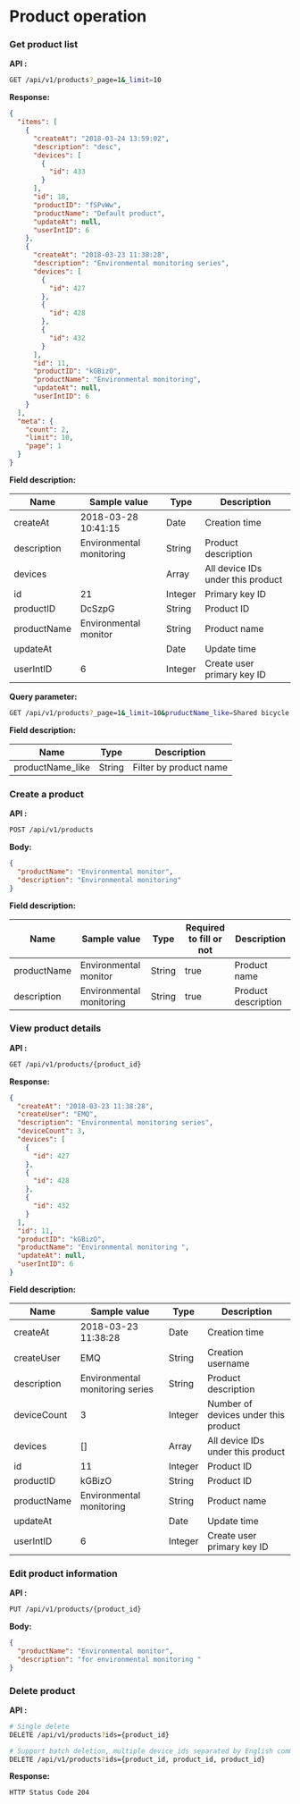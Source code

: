 # Product operation

### Get product list

**API :**

```bash
GET /api/v1/products?_page=1&_limit=10 
```

**Response:**

```json
{
  "items": [
    {
      "createAt": "2018-03-24 13:59:02",
      "description": "desc",
      "devices": [
        {
          "id": 433
        }
      ],
      "id": 18,
      "productID": "fSPvWw",
      "productName": "Default product",
      "updateAt": null,
      "userIntID": 6
    },
    {
      "createAt": "2018-03-23 11:38:28",
      "description": "Environmental monitoring series",
      "devices": [
        {
          "id": 427
        },
        {
          "id": 428
        },
        {
          "id": 432
        }
      ],
      "id": 11,
      "productID": "kGBizO",
      "productName": "Environmental monitoring",
      "updateAt": null,
      "userIntID": 6
    }
  ],
  "meta": {
    "count": 2,
    "limit": 10,
    "page": 1
  }
}
```

**Field description:**

| Name      | Sample value      | Type | Description |
| ----------- | ------------------- | ------- | ---------- |
| createAt    | 2018-03-28 10:41:15 | Date    | Creation time |
| description | Environmental monitoring | String  | Product description |
| devices     |                     | Array   | All device IDs under this product |
| id          | 21                  | Integer | Primary key ID |
| productID   | DcSzpG              | String  | Product ID |
| productName | Environmental monitor | String  | Product name |
| updateAt    |                     | Date    | Update time |
| userIntID   | 6                   | Integer | Create user primary key ID |

  

**Query parameter:**

```bash
GET /api/v1/products?_page=1&_limit=10&pruductName_like=Shared bicycle
```

**Field description:**

| Name  | Type | Description |
| ------ | --- | ----------- |
| productName_like  | String | Filter by product name |




### Create a product

**API :**

```bash
POST /api/v1/products
```

**Body:**

```json
{
  "productName": "Environmental monitor",
  "description": "Environmental monitoring"
}
```

**Field description:**

| Name        | Sample value             | Type   | Required to fill or not | Description         |
| ----------- | ------------------------ | ------ | ----------------------- | ------------------- |
| productName | Environmental monitor    | String | true                    | Product name        |
| description | Environmental monitoring | String | true                    | Product description |

  




### View product details

**API :**

```bash
GET /api/v1/products/{product_id}
```

**Response:**

```json
{
  "createAt": "2018-03-23 11:38:28",
  "createUser": "EMQ",
  "description": "Environmental monitoring series",
  "deviceCount": 3,
  "devices": [
    {
      "id": 427
    },
    {
      "id": 428
    },
    {
      "id": 432
    }
  ],
  "id": 11,
  "productID": "kGBizO",
  "productName": "Environmental monitoring ",
  "updateAt": null,
  "userIntID": 6
}
```

**Field description:**

| Name        | Sample value                    | Type    | Description                          |
| ----------- | ------------------------------- | ------- | ------------------------------------ |
| createAt    | 2018-03-23 11:38:28             | Date    | Creation time                        |
| createUser  | EMQ                             | String  | Creation username                    |
| description | Environmental monitoring series | String  | Product description                  |
| deviceCount | 3                               | Integer | Number of devices under this product |
| devices     | []                              | Array   | All device IDs under this product    |
| id          | 11                              | Integer | Product ID                           |
| productID   | kGBizO                          | String  | Product ID                           |
| productName | Environmental monitoring        | String  | Product name                         |
| updateAt    |                                 | Date    | Update time                          |
| userIntID   | 6                               | Integer | Create user primary key ID           |

  





### Edit product information

**API :**

```bash
PUT /api/v1/products/{product_id}
```

**Body:**

```json
{
  "productName": "Environmental monitor",
  "description": "for environmental monitoring "
}
```




### Delete product

**API :**

```bash
# Single delete
DELETE /api/v1/products?ids={product_id}

# Support batch deletion, multiple device_ids separated by English commas
DELETE /api/v1/products?ids={product_id, product_id, product_id}
```


**Response:**

```bash
HTTP Status Code 204
```

